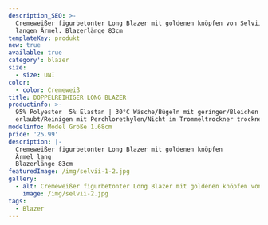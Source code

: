 ```yaml
---
description_SEO: >-
  Cremeweißer figurbetonter Long Blazer mit goldenen knöpfen von Selvii mit
  langen Ärmel. Blazerlänge 83cm
templateKey: produkt
new: true
available: true
category': blazer
size:
  - size: UNI
color:
  - color: Cremeweiß
title: DOPPELREIHIGER LONG BLAZER
productinfo: >-
  95% Polyester  5% Elastan | 30°C Wäsche/Bügeln mit geringer/Bleichen nicht
  erlaubt/Reinigen mit Perchlorethylen/Nicht im Trommeltrockner trocknen
modelinfo: Model Größe 1.68cm
price: '25.99'
description: |-
  Cremeweißer figurbetonter Long Blazer mit goldenen knöpfen
  Ärmel lang
  Blazerlänge 83cm
featuredImage: /img/selvii-1-2.jpg
gallery:
  - alt: Cremeweißer figurbetonter Long Blazer mit goldenen knöpfen von Selvii
    image: /img/selvii-2.jpg
tags:
  - Blazer
---
```


